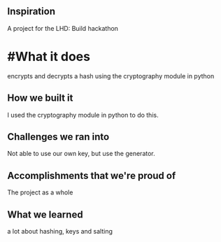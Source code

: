 ## Inspiration

A project for the LHD: Build hackathon

# #What it does

encrypts and decrypts a hash using the cryptography module in python

## How we built it

I used the cryptography module in python to do this.


## Challenges we ran into

Not able to use our own key, but use the generator.

## Accomplishments that we're proud of

The project as a whole

## What we learned

a lot about hashing, keys and salting
